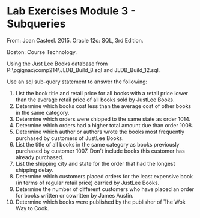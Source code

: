 # Lab Exercises Module 3 - Subqueries

From: Joan Casteel. 2015. Oracle 12c: SQL, 3rd Edition.

Boston: Course Technology.

Using the Just Lee Books database from P:\pgignac\comp214\JLDB_Build_8.sql and JLDB_Build_12.sql.

Use an sql sub-query statement to answer the following:

1. List the book title and retail price for all books with a retail price lower than the average retail price of all books sold by JustLee Books.
1. Determine which books cost less than the average cost of other books in the same category.
1. Determine which orders were shipped to the same state as order 1014.
1. Determine which orders had a higher total amount due than order 1008.
1. Determine which author or authors wrote the books most frequently purchased by customers of JustLee Books.
1. List the title of all books in the same category as books previously purchased by customer 1007. Don’t include books this customer has already purchased.
1. List the shipping city and state for the order that had the longest shipping delay.
1. Determine which customers placed orders for the least expensive book (in terms of regular retail price) carried by JustLee Books.
1. Determine the number of different customers who have placed an order for books written or cowritten by James Austin. 
1. Determine which books were published by the publisher of The Wok Way to Cook.